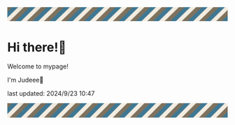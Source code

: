 <!-- Header image -->
<img src="./pokemon/pokemon_12.png" width="1000">

# Hi there!👋

Welcome to mypage!

I'm Judeee🐷

last updated: 2024/9/23 10:47

<!-- Footer image -->
<img src="./pokemon/pokemon_12.png" width="1000">
